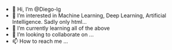 - 👋 Hi, I’m @Diego-lg
- 👀 I’m interested in Machine Learning, Deep Learning, Artificial Intelligence. Sadly only html...
- 🌱 I’m currently learning all of the above
- 💞️ I’m looking to collaborate on ...
- 📫 How to reach me ...

<!---
Diego-lg/Diego-lg is a ✨ special ✨ repository because its `README.md` (this file) appears on your GitHub profile.
You can click the Preview link to take a look at your changes.
--->
